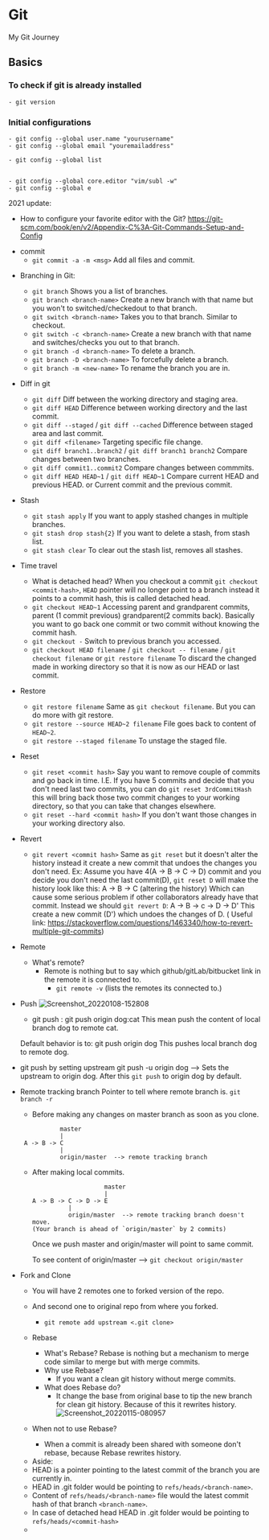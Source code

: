 # Git
My Git Journey

## Basics

### To check if git is already installed
    - git version

### Initial configurations

    - git config --global user.name "yourusername"
    - git config --global email "youremailaddress"
    
    - git config --global list
    
    
    - git config --global core.editor "vim/subl -w"
    - git config --global e



2021 update:

- How to configure your favorite editor with the Git? 
https://git-scm.com/book/en/v2/Appendix-C%3A-Git-Commands-Setup-and-Config

* commit
    * `git commit -a -m <msg>`
       Add all files and commit. 

- Branching in Git:
    - `git branch` 
        Shows you a list of branches. 
    -  `git branch <branch-name>`
        Create a new branch with that name but you won't to switched/checkedout to that branch.
    -  `git switch <branch-name>`
        Takes you to that branch. Similar to checkout.        
    -  `git switch -c <branch-name>`
       Create a new branch with that name and switches/checks you out to that branch.
    - `git branch -d <branch-name>`
        To delete a branch. 
    - `git branch -D <branch-name>`
        To forcefully delete a branch.
    - `git branch -m <new-name>`
       To rename the branch you are in. 

- Diff in git
    - `git diff`
       Diff between the working directory and staging area.
    - `git diff HEAD`
       Difference between working directory and the last commit.
    - `git diff --staged` / `git diff --cached`
      Difference between staged area and last commit. 
    - `git diff <filename>`
      Targeting specific file change.
    - `git diff branch1..branch2` / `git diff branch1 branch2`
       Compare changes between two branches.
    - `git diff commit1..commit2`
       Compare changes between commmits.
    - `git diff HEAD HEAD~1` / `git diff HEAD~1`
       Compare current HEAD and previous HEAD. or Current commit and the previous commit. 

- Stash
    - `git stash apply`
     If you want to apply stashed changes in multiple branches.
    - `git stash drop stash{2}`
     If you want to delete a stash, from stash list.
    - `git stash clear`
    To clear out the stash list, removes all stashes.

 - Time travel
    - What is detached head? 
      When you checkout a commit `git checkout <commit-hash>`,  `HEAD`  pointer will no longer point to a branch instead it points to a commit hash, this is called detached head.
    - `git checkout HEAD~1` 
       Accessing parent and grandparent commits, parent (1 commit previous) grandparent(2 commits back). Basically you want to go back one commit or two commit without knowing the commit hash. 
    - `git checkout -`
        Switch to previous branch you accessed. 
    - `git checkout HEAD filename` / `git checkout -- filename` / `git checkout filename` or `git restore filename`
        To discard the changed made in working directory so that it is now as our HEAD or last commit.

 - Restore
    - `git restore filename` 
       Same as `git checkout filename`. But you can do more with git restore.
    - `git restore --source HEAD~2 filename`
       File goes back to content of `HEAD~2`.
   - `git restore --staged filename`
      To unstage the staged file.

- Reset
    - `git reset <commit hash>`
        Say you want to remove couple of commits and go back in time. I.E. If you have 5 commits and decide that you don't need last two commits, you can do `git reset 3rdCommitHash` this will bring back those two commit changes to your working directory, so that you can take that changes elsewhere. 
    - `git reset --hard <commit hash>`
       If you don't want those changes in your working directory also.

- Revert
   - `git revert <commit hash>`
      Same as `git reset` but it doesn't alter the history instead it create a new commit that undoes the changes you don't need. 
        Ex: Assume you have 4(A -> B -> C -> D) commit and you decide you don't need the last commit(D), `git reset D` will make the history look like this: 
        A -> B -> C
        (altering the history) Which can cause some serious problem if other collaborators already have that commit.
        Instead we should `git revert D`:
        A -> B -> c -> D -> D'
        This create a new commit (D') which undoes the changes of D. 
        ( Useful link: https://stackoverflow.com/questions/1463340/how-to-revert-multiple-git-commits)    

- Remote
    - What's remote? 
        - Remote is nothing but to say which github/gitLab/bitbucket link in the remote it is connected to.
            - `git remote -v` (lists the remotes its connected to.) 

- Push
    ![Screenshot_20220108-152808](https://user-images.githubusercontent.com/12951785/149617844-d851e798-bc2d-4c66-85fb-2955c579b122.jpg)

    - git push <remote> <local-branch>:<remote-branch>
      git push origin   dog:cat
        This mean push the content of local branch dog to remote cat.
        
    Default behavior is to: git push origin dog
    This pushes local branch dog to remote dog.    
    
- git push by setting upstream
    git push -u origin dog  --> Sets the upstream to origin dog. 
    After this `git push` to origin dog by default.

- Remote tracking branch
    Pointer to tell where remote branch is.
    `git branch -r`
    
    
  - Before making any changes on master branch as soon as you clone. 
  
   ``` 
              master
              |
    A -> B -> C
              |
              origin/master  --> remote tracking branch
    ```


  - After making local commits.
    
    
    ```
                        master
                        |
    A -> B -> C -> D -> E
              |
              origin/master  --> remote tracking branch doesn't move. 
    (Your branch is ahead of `origin/master` by 2 commits)
    ```
    
    Once we push master and origin/master will point to same commit.
    
    To see content of origin/master --> `git checkout origin/master`
 
 - Fork and Clone
    - You will have 2 remotes one to forked version of the repo.
    - And second one to original repo from where you forked.
    
        - `git remote add upstream <.git clone>`
    
   - Rebase
        - What's Rebase? Rebase is nothing but a mechanism to merge code similar to merge but with merge commits.
        - Why use Rebase?
            - If you want a clean git history without merge commits.
        - What does Rebase do? 
            - It change the base from original base to tip the new branch for clean git history. Because of this it rewrites history. 
    ![Screenshot_20220115-080957](https://user-images.githubusercontent.com/12951785/149617750-a953ee86-8891-4272-98c2-80ad7caeb408.jpg)
           
    - When not to use Rebase? 
      - When a commit is already been shared with someone don't rebase, because Rebase rewrites history.
     
    * Aside: 
    * HEAD is a pointer pointing to the latest commit of the branch you are currently in. 
    * HEAD in .git folder would be pointing to `refs/heads/<branch-name>`.
    * Content of `refs/heads/<branch-name>` file would the latest commit hash of that branch `<branch-name>`.
    * In case of detached head HEAD in .git folder would be pointing to `refs/heads/<commit-hash>`
    * 
            
